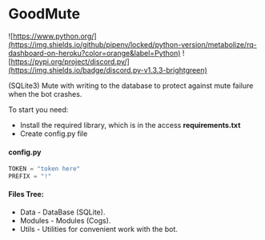 # GoodMute
![https://www.python.org/](https://img.shields.io/github/pipenv/locked/python-version/metabolize/rq-dashboard-on-heroku?color=orange&label=Python)
![https://pypi.org/project/discord.py/](https://img.shields.io/badge/discord.py-v1.3.3-brightgreen)

(SQLite3) Mute with writing to the database to protect against mute failure when the bot crashes.

To start you need:
- Install the required library, which is in the access **requirements.txt**
- Create config.py file

#### config.py
```py
TOKEN = "token here"
PREFIX = "!"
```

#### Files Tree:
  - Data - DataBase (SQLite).
  - Modules - Modules (Cogs).
  - Utils - Utilities for convenient work with the bot.
